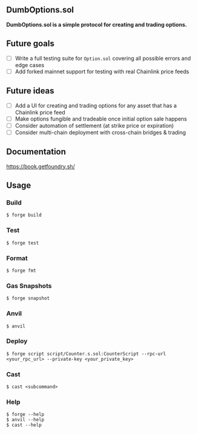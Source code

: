 ## DumbOptions.sol

**DumbOptions.sol is a simple protocol for creating and trading options.**

## Future goals

- [ ] Write a full testing suite for `Option.sol` covering all possible errors and edge cases
- [ ] Add forked mainnet support for testing with real Chainlink price feeds 

## Future ideas

- [ ] Add a UI for creating and trading options for any asset that has a Chainlink price feed
- [ ] Make options fungible and tradeable once initial option sale happens
- [ ] Consider automation of settlement (at strike price or expiration) 
- [ ] Consider multi-chain deployment with cross-chain bridges & trading

## Documentation

https://book.getfoundry.sh/

## Usage

### Build

```shell
$ forge build
```

### Test

```shell
$ forge test
```

### Format

```shell
$ forge fmt
```

### Gas Snapshots

```shell
$ forge snapshot
```

### Anvil

```shell
$ anvil
```

### Deploy

```shell
$ forge script script/Counter.s.sol:CounterScript --rpc-url <your_rpc_url> --private-key <your_private_key>
```

### Cast

```shell
$ cast <subcommand>
```

### Help

```shell
$ forge --help
$ anvil --help
$ cast --help
```
